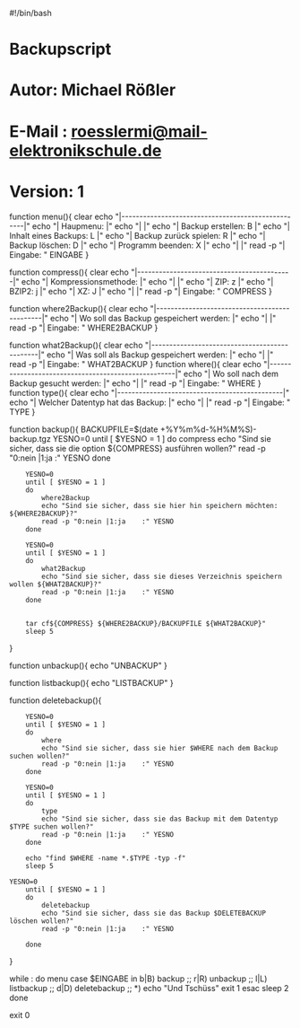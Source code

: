 #!/bin/bash

# Backupscript
# Autor: Michael Rößler
# E-Mail : roesslermi@mail-elektronikschule.de
# Version: 1


function menu(){
	clear
	echo "|---------------------------------------------------|"
	echo "| Haupmenu:                                         |"
	echo "|                                                   |"
        echo "|      Backup erstellen:              B             |"
	echo "|      Inhalt eines Backups:          L             |"
	echo "|      Backup zurück spielen:         R             |"
	echo "|      Backup löschen:                D             |"
	echo "|      Programm beenden:              X             |"
	echo "|                                                   |"
	read -p "| Eingabe: " EINGABE
}


function compress(){
	clear
	echo "|-------------------------------------------|"
	echo "| Kompressionsmethode:                      |"
	echo "|                                           |"
	echo "|      ZIP:                   z             |"
	echo "|      BZIP2:                 j             |"
	echo "|      XZ:                    J             |"
	echo "|                                           |"
	read -p "| Eingabe: " COMPRESS
}


function where2Backup(){
	clear
	echo "|----------------------------------------------|"
	echo "| Wo soll das Backup gespeichert werden:       |"
	echo "|                                              |"
	read -p "| Eingabe: " WHERE2BACKUP
}


function what2Backup(){
	clear
	echo "|----------------------------------------------|"
	echo "| Was soll als Backup gespeichert werden:      |"
	echo "|                                              |"
	read -p "| Eingabe: " WHAT2BACKUP
}
 function where(){
	clear
	echo "|----------------------------------------------------|"
	echo "| Wo soll nach dem Backup gesucht werden:            |"
	echo "|                                                    |"
	read -p "| Eingabe: " WHERE
}
function type(){
	clear
	echo "|----------------------------------------------|"
	echo "| Welcher Datentyp hat das Backup:             |"
	echo "|                                              |"
	read -p "| Eingabe: " TYPE
}

function backup(){
        BACKUPFILE=$(date +%Y%m%d-%H%M%S)-backup.tgz
        YESNO=0
        until [ $YESNO = 1 ]
        do
            compress
            echo "Sind sie sicher, dass sie die option ${COMPRESS} ausführen wollen?"
            read -p "0:nein |1:ja    :" YESNO
        done

        YESNO=0
        until [ $YESNO = 1 ]
        do
            where2Backup
            echo "Sind sie sicher, dass sie hier hin speichern möchten: ${WHERE2BACKUP}?"
            read -p "0:nein |1:ja    :" YESNO
        done

        YESNO=0
        until [ $YESNO = 1 ]
        do
            what2Backup
            echo "Sind sie sicher, dass sie dieses Verzeichnis speichern wollen ${WHAT2BACKUP}?"
            read -p "0:nein |1:ja    :" YESNO
        done


        tar cf${COMPRESS} ${WHERE2BACKUP}/BACKUPFILE ${WHAT2BACKUP}"
        sleep 5
}

function unbackup(){
	echo "UNBACKUP"
}

function listbackup(){
	echo "LISTBACKUP"
}

function deletebackup(){
	
        YESNO=0
        until [ $YESNO = 1 ]
        do
            where
            echo "Sind sie sicher, dass sie hier $WHERE nach dem Backup suchen wollen?"
            read -p "0:nein |1:ja    :" YESNO
        done

        YESNO=0
        until [ $YESNO = 1 ]
        do
            type
            echo "Sind sie sicher, dass sie das Backup mit dem Datentyp $TYPE suchen wollen?"
            read -p "0:nein |1:ja    :" YESNO
        done
        
        echo "find $WHERE -name *.$TYPE -typ -f"
        sleep 5
	
	YESNO=0
        until [ $YESNO = 1 ]
        do
            deletebackup
            echo "Sind sie sicher, dass sie das Backup $DELETEBACKUP löschen wollen?"
            read -p "0:nein |1:ja    :" YESNO
	    
        done
	
}

while :
do
	menu
	case $EINGABE in
		b|B)
			backup
			;;
		r|R)
			unbackup
			;;
		l|L)
			listbackup
			;;
		d|D)
			deletebackup
			;;
		*)
			echo "Und Tschüss"
			exit 1
	esac
	sleep 2
done

exit 0

